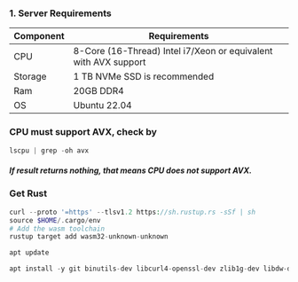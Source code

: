 ### 1. Server Requirements
| Component   |  Requirements  |
|-------------|----------------|
| CPU         | 8-Core (16-Thread) Intel i7/Xeon or equivalent with AVX support              |
| Storage     | 1 TB NVMe SSD is recommended         |
| Ram         | 20GB DDR4         |
| OS          |Ubuntu 22.04    |

### CPU must support AVX, check by
```php
lscpu | grep -oh avx
```
##### If result returns nothing, that means CPU does not support AVX.

### Get Rust
```php
curl --proto '=https' --tlsv1.2 https://sh.rustup.rs -sSf | sh
source $HOME/.cargo/env
# Add the wasm toolchain
rustup target add wasm32-unknown-unknown
```
```php
apt update
```
```php
apt install -y git binutils-dev libcurl4-openssl-dev zlib1g-dev libdw-dev libiberty-dev cmake gcc g++ python docker.io protobuf-compiler libssl-dev pkg-config clang llvm cargo awscli
```

